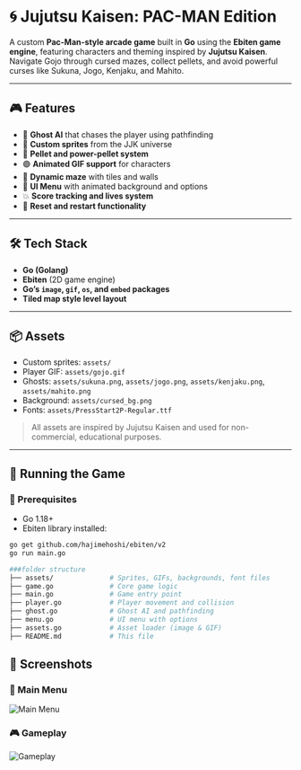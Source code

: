 
# 🌀 Jujutsu Kaisen: PAC-MAN Edition

A custom **Pac-Man-style arcade game** built in **Go** using the **Ebiten game engine**, featuring characters and theming inspired by **Jujutsu Kaisen**. Navigate Gojo through cursed mazes, collect pellets, and avoid powerful curses like Sukuna, Jogo, Kenjaku, and Mahito.

---

## 🎮 Features

- 🧠 **Ghost AI** that chases the player using pathfinding
- 🌌 **Custom sprites** from the JJK universe
- 🍒 **Pellet and power-pellet system**
- 🟣 **Animated GIF support** for characters
- 🧱 **Dynamic maze** with tiles and walls
- 🎵 **UI Menu** with animated background and options
- 💥 **Score tracking and lives system**
- 🔁 **Reset and restart functionality**

---

## 🛠 Tech Stack

- **Go (Golang)**
- **Ebiten** (2D game engine)
- **Go’s `image`, `gif`, `os`, and `embed` packages**
- **Tiled map style level layout**

---

## 📦 Assets

- Custom sprites: `assets/`
- Player GIF: `assets/gojo.gif`
- Ghosts: `assets/sukuna.png`, `assets/jogo.png`, `assets/kenjaku.png`, `assets/mahito.png`
- Background: `assets/cursed_bg.png`
- Fonts: `assets/PressStart2P-Regular.ttf`

> All assets are inspired by Jujutsu Kaisen and used for non-commercial, educational purposes.

---

## 🚀 Running the Game

### 🔧 Prerequisites

- Go 1.18+
- Ebiten library installed:
```bash
go get github.com/hajimehoshi/ebiten/v2
go run main.go
```
```bash
###folder structure
├── assets/              # Sprites, GIFs, backgrounds, font files
├── game.go              # Core game logic
├── main.go              # Game entry point
├── player.go            # Player movement and collision
├── ghost.go             # Ghost AI and pathfinding
├── menu.go              # UI menu with options
├── assets.go            # Asset loader (image & GIF)
├── README.md            # This file
```
## 📸 Screenshots

### 🏁 Main Menu  
![Main Menu](assets/refrence.png)

### 🎮 Gameplay  
![Gameplay](screenshots/gameplay.png)
